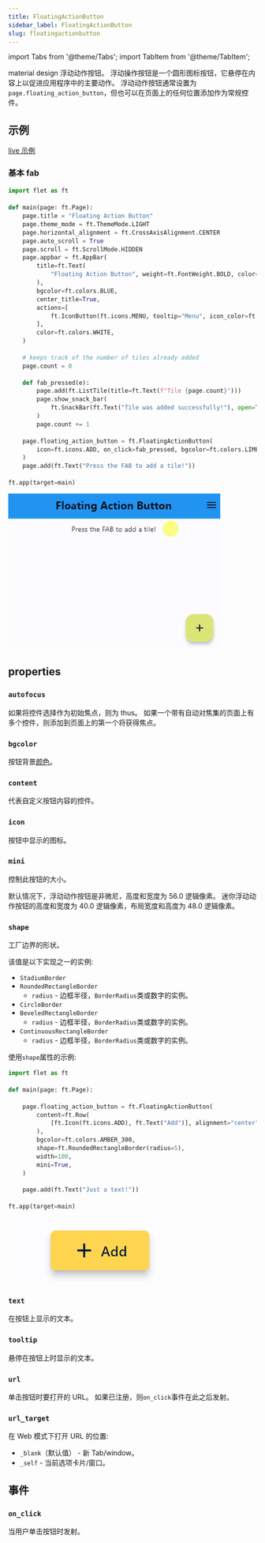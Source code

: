 ```yaml
---
title: FloatingActionButton
sidebar_label: FloatingActionButton
slug: floatingactionbutton
---
```


import Tabs from '@theme/Tabs';
import TabItem from '@theme/TabItem';

material design 浮动动作按钮。 浮动操作按钮是一个圆形图标按钮，它悬停在内容上以促进应用程序中的主要动作。
浮动动作按钮通常设置为`page.floating_action_button`，但也可以在页面上的任何位置添加作为常规控件。

## 示例

[live 示例](https://flet-controls-gallery.fly.dev/buttons/floatingactionbutton)

### 基本 fab

<Tabs groupId="language">
  <TabItem value="python" label="Python" default>

```python
import flet as ft

def main(page: ft.Page):
    page.title = "Floating Action Button"
    page.theme_mode = ft.ThemeMode.LIGHT
    page.horizontal_alignment = ft.CrossAxisAlignment.CENTER
    page.auto_scroll = True
    page.scroll = ft.ScrollMode.HIDDEN
    page.appbar = ft.AppBar(
        title=ft.Text(
            "Floating Action Button", weight=ft.FontWeight.BOLD, color=ft.colors.BLACK87
        ),
        bgcolor=ft.colors.BLUE,
        center_title=True,
        actions=[
            ft.IconButton(ft.icons.MENU, tooltip="Menu", icon_color=ft.colors.BLACK87)
        ],
        color=ft.colors.WHITE,
    )

    # keeps track of the number of tiles already added
    page.count = 0

    def fab_pressed(e):
        page.add(ft.ListTile(title=ft.Text(f"Tile {page.count}")))
        page.show_snack_bar(
            ft.SnackBar(ft.Text("Tile was added successfully!"), open=True)
        )
        page.count += 1

    page.floating_action_button = ft.FloatingActionButton(
        icon=ft.icons.ADD, on_click=fab_pressed, bgcolor=ft.colors.LIME_300
    )
    page.add(ft.Text("Press the FAB to add a tile!"))

ft.app(target=main)
```

  </TabItem>
</Tabs>

<img src="/img/docs/controls/floatingactionbutton/custom-fab.gif"/>

## properties

### `autofocus`

如果将控件选择作为初始焦点，则为 thus。 如果一个带有自动对焦集的页面上有多个控件，则添加到页面上的第一个将获得焦点。

### `bgcolor`

按钮背景[颜色](/docs/guides/python/colors)。

### `content`

代表自定义按钮内容的控件。

### `icon`

按钮中显示的图标。

### `mini`

控制此按钮的大小。

默认情况下，浮动动作按钮是非微尼，高度和宽度为 56.0 逻辑像素。 迷你浮动动作按钮的高度和宽度为 40.0 逻辑像素，布局宽度和高度为 48.0 逻辑像素。

### `shape`

工厂边界的形状。

该值是以下实现之一的实例:

- `StadiumBorder`
- `RoundedRectangleBorder`
  - `radius` - 边框半径，`BorderRadius`类或数字的实例。
- `CircleBorder`
- `BeveledRectangleBorder`
  - `radius` - 边框半径，`BorderRadius`类或数字的实例。
- `ContinuousRectangleBorder`
  - `radius` - 边框半径，`BorderRadius`类或数字的实例。

使用`shape`属性的示例:

```python
import flet as ft

def main(page: ft.Page):

    page.floating_action_button = ft.FloatingActionButton(
        content=ft.Row(
            [ft.Icon(ft.icons.ADD), ft.Text("Add")], alignment="center", spacing=5
        ),
        bgcolor=ft.colors.AMBER_300,
        shape=ft.RoundedRectangleBorder(radius=5),
        width=100,
        mini=True,
    )

    page.add(ft.Text("Just a text!"))

ft.app(target=main)
```

<img src="/img/docs/controls/floatingactionbutton/fab-with-custom-shape.png" className="screenshot-20" />

### `text`

在按钮上显示的文本。

### `tooltip`

悬停在按钮上时显示的文本。

### `url`

单击按钮时要打开的 URL。 如果已注册，则`on_click`事件在此之后发射。

### `url_target`

在 Web 模式下打开 URL 的位置:

- `_blank`（默认值） - 新 Tab/window。
- `_self` - 当前选项卡片/窗口。

## 事件

### `on_click`

当用户单击按钮时发射。

